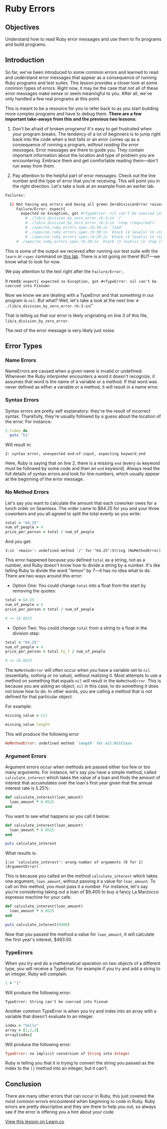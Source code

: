 # Ruby Errors

## Objectives

Understand how to read Ruby error messages and use them to fix programs and build programs.

## Introduction

So far, we've been introduced to some common errors and learned to read and understand error messages that appear as a consequence of running Ruby programs and test suites. This lesson provides a closer look at some common types of errors. Right now, it may be the case that not all of these error messages make sense or seem meaningful to you. After all, we've only handled a few real programs at this point. 

This is meant to be a resource for you to refer back to as you start building more complex programs and have to debug them. **There are a few important take-aways from this and the previous two lessons:**

1) Don't be afraid of broken programs! It's easy to get frustrated when your program breaks. The tendency of a lot of beginners is to jump right back into the code when a test fails or an error comes up as a consequence of running a program, *without reading the error messages*. Error messages are there to guide you. They contain important information about the location and type of problem you are encountering. Embrace them and get comfortable reading them––don't run away from them.
 
2) Pay attention to the helpful part of error messages. Check out the line number and the type of error that you're receiving. This will point you in the right direction. Let's take a look at an example from an earlier lab. 

```bash
Failures:

  1) Not having any errors and being all green ZeroDivisionError raises a ZeroDivisionError for dividing by zero
     Failure/Error: expect{
       expected no Exception, got #<TypeError: nil can't be coerced into Fixnum> with backtrace:
         # ./lib/a_division_by_zero_error.rb:3:in `/'
         # ./lib/a_division_by_zero_error.rb:3:in `<top (required)>'
         # ./spec/no_ruby_errors_spec.rb:30:in `load'
         # ./spec/no_ruby_errors_spec.rb:30:in `block (4 levels) in <top (required)>'
         # ./spec/no_ruby_errors_spec.rb:29:in `block (3 levels) in <top (required)>'
     # ./spec/no_ruby_errors_spec.rb:29:in `block (3 levels) in <top (required)>'
```

This is some of the output we recieved after running our test suite with the `learn` or `rspec` command on [this lab](https://github.com/learn-co-curriculum/ruby-lecture-reading-error-messages). There is a lot going on there! BUT––we know what to look for now. 

We pay attention to the text right after the `Failure/Error:`. 

It reads: `expect{ expected no Exception, got #<TypeError: nil can't be coerced into Fixnum>` 

Now we know we are dealing with a TypeError and that *something* in our program is `nil`. But what? Well, let's take a look at the next line: ` # ./lib/a_division_by_zero_error.rb:3:in `/'`

That is telling us that our error is likely originating on line 3 of this file, `lib/a_division_by_zero_error`. 

The rest of the error message is very likely just noise. 

## Error Types

### Name Errors
NameErrors are caused when a given name is invalid or undefined. Whenever the Ruby interpreter encounters a word it doesn't recognize, it assumes that word is the name of a variable or a method. If that word was never defined as either a variable or a method, it will result in a name error.

### Syntax Errors
Syntax errors are pretty self explanatory: they're the result of incorrect syntax. Thankfully, they're usually followed by a guess about the location of the error. For instance:

```ruby
2.times do
  puts "hi"
```

Will result in:
```text
2: syntax error, unexpected end-of-input, expecting keyword_end
```
Here, Ruby is saying that on line 2, there is a missing `end` (every `do` keyword must be followed by some code and then an `end` keyword). Always read the full details of syntax errors and look for line numbers, which usually appear at the beginning of the error message.

### No Method Errors
  Let's say you want to calculate the amount that each coworker owes for a lunch order on Seamless. The order came to $64.25 for you and your three coworkers and you all agreed to split the total evenly so you write:

```ruby
total = "64.25"
num_of_people = 4
price_per_person = total / num_of_people
```

And you get:

```text
3:in `<main>': undefined method `/' for "64.25":String (NoMethodError) 
```

This error happened because you defined `total` as a string, not as a number, and Ruby doesn't know how to divide a string by a number. It's like telling Ruby to divide the word "lemon" by 7—it has no idea what to do. There are two ways around this error:

* Option One: You could change `total` into a float from the start by removing the quotes:

```ruby
total = 64.25
num_of_people = 4
price_per_person = total / num_of_people

# => 16.0625
```

* Option Two: You could change `total` from a string to a float in the division step:

```ruby
total = "64.25"
num_of_people = 4
price_per_person = total.to_f / num_of_people

# => 16.0625
```

The `NoMethodError` will often occur when you have a variable set to `nil` (essentially, nothing or no value), without realizing it. Most attempts to use a method on something that equals `nil` will result in the `NoMethodError`.  This is because you are asking an object, `nil` in this case, to do something it does not know how to do. In other words, you are calling a method that is not defined for that particular object.

For example: 

```ruby
missing_value = nil

missing_value.length
```

This will produce the following error

```ruby
NoMethodError: undefined method `length' for nil:NilClass
```

### Argument Errors

Argument errors occur when methods are passed either too few or too many arguments. For instance, let's say you have a simple method, called `calculate_interest` which takes the value of a loan and finds the amount of interest that accumulates over the loan's first year given that the annual interest rate is 5.25%:

```ruby
def calculate_interest(loan_amount)
  loan_amount * 0.0525
end
```

You want to see what happens so you call it below:

```ruby
def calculate_interest(loan_amount)
  loan_amount * 0.0525
end

puts calculate_interest
```
What results is:

```text
1:in `calculate_interest': wrong number of arguments (0 for 1) (ArgumentError)
```

This is because you called on the method `calculate_interest` which takes one argument, `loan_amount`, without passing it a value for `loan_amount`. To call on this method, you must pass it a number. For instance, let's say you're considering taking out a loan of $9,400 to buy a fancy La Marzocco espresso machine for your cafe.

```ruby
def calculate_interest(loan_amount)
  loan_amount * 0.0525
end

puts calculate_interest(9400)
```

Now that you passed the method a value for `loan_amount`, it will calculate the first year's interest, $493.50.

### TypeErrors

When you try and do a mathematical operation on two objects of a different type, you will receive a TypeError.  For example if you try and add a string to an integer, Ruby will complain.

```ruby
1 + "1"
```
Will produce the following error:

```
TypeError: String can't be coerced into Fixnum
```

Another common TypeError is when you try and index into an array with a variable that doesn't evaluate to an integer.

```ruby
index = "hello"
array = [1,2,3]
array[index]
```

Will produce the following error:

```ruby
TypeError: no implicit conversion of String into Integer
```

Ruby is telling you that it is trying to convert the string you passed as the index to the `[]` method into an integer, but it can't.

## Conclusion

There are many other errors that can occur in Ruby, this just covered the most common errors encountered when beginning to code in Ruby. Ruby errors are pretty descriptive and they are there to help you out, so always see if the error is offering you a hint about your code.

<a href='https://learn.co/lessons/debugging-errors-readme' data-visibility='hidden'>View this lesson on Learn.co</a>
